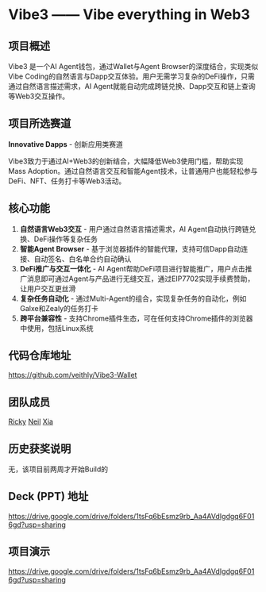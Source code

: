 # Vibe3 —— Vibe everything in Web3

## 项目概述

Vibe3 是一个AI Agent钱包，通过Wallet与Agent Browser的深度结合，实现类似Vibe Coding的自然语言与Dapp交互体验。用户无需学习复杂的DeFi操作，只需通过自然语言描述需求，AI Agent就能自动完成跨链兑换、Dapp交互和链上查询等Web3交互操作。

## 项目所选赛道

**Innovative Dapps** - 创新应用类赛道

Vibe3致力于通过AI+Web3的创新结合，大幅降低Web3使用门槛，帮助实现Mass Adoption。通过自然语言交互和智能Agent技术，让普通用户也能轻松参与DeFi、NFT、任务打卡等Web3活动。

## 核心功能

1. **自然语言Web3交互** - 用户通过自然语言描述需求，AI Agent自动执行跨链兑换、DeFi操作等复杂任务
2. **智能Agent Browser** - 基于浏览器插件的智能代理，支持可信Dapp自动连接、自动签名、白名单合约自动确认
3. **DeFi推广与交互一体化** - AI Agent帮助DeFi项目进行智能推广，用户点击推广消息即可通过Agent与产品进行无缝交互，通过EIP7702实现手续费赞助，让用户交互更丝滑
4. **复杂任务自动化** - 通过Multi-Agent的组合，实现复杂任务的自动化，例如Galxe和Zealy的任务打卡
5. **跨平台兼容性** - 支持Chrome插件生态，可在任何支持Chrome插件的浏览器中使用，包括Linux系统

## 代码仓库地址

https://github.com/veithly/Vibe3-Wallet

## 团队成员

[Ricky](https://github.com/veithly)
[Neil](https://github.com/NeilYeTAT)
[Xia](https://github.com/fDu-Xia)

## 历史获奖说明

无，该项目前两周才开始Build的

## Deck (PPT) 地址

https://drive.google.com/drive/folders/1tsFq6bEsmz9rb_Aa4AVdIgdgq6F016gd?usp=sharing

## 项目演示

https://drive.google.com/drive/folders/1tsFq6bEsmz9rb_Aa4AVdIgdgq6F016gd?usp=sharing
